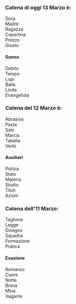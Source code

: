 ### Catena di oggi 13 Marzo è:
Dura<br>
Madre<br>
Ragazza<br>
Copertina<br>
Prezzo<br>
Giusto

#### Sonno

Debito<br>
Tempo<br>
Lupi<br>
Balla<br>
Linda<br>
Evangelista<br>


### Catena del 12 Marzo è:
Abrasiva<br>
Pasta<br>
Sale<br>
Marcia<br>
Tabella<br>
Verbi

#### Ausiliari

Polizia<br>
Stato<br>
Materia<br>
Studio<br>
Titoli<br>
Azioni<br>


### Catena dell'11 Marzo:

Taglione<br>
Legge<br>
Disegno<br>
Squadra<br>
Formazione<br>
Pratica

#### Evasione

Romanzo<br>
Cuore<br>
Notte<br>
Brava<br>
Mina<br>
Vagante<br>